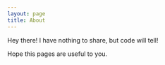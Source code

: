 ```yaml
---
layout: page
title: About
---
```


<p class="message">
  Hey there! I have nothing to share, but code will tell!
</p>

Hope this pages are useful to you.

